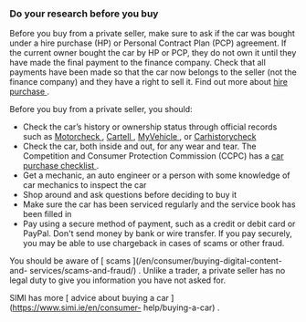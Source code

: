###  Do your research before you buy

Before you buy from a private seller, make sure to ask if the car was bought
under a hire purchase (HP) or Personal Contract Plan (PCP) agreement. If the
current owner bought the car by HP or PCP, they do not own it until they have
made the final payment to the finance company. Check that all payments have
been made so that the car now belongs to the seller (not the finance company)
and they have a right to sell it. Find out more about [ hire purchase
](/en/money-and-tax/personal-finance/loans-and-credit/hire-purchase/) .

Before you buy from a private seller, you should:

  * Check the car’s history or ownership status through official records such as [ Motorcheck ](https://www.motorcheck.ie/) , [ Cartell ](https://www.cartell.ie/) , [ MyVehicle ](https://www.myvehicle.ie/) , or [ Carhistorycheck ](https://www.carhistorycheck.ie/default.aspx)
  * Check the car, both inside and out, for any wear and tear. The Competition and Consumer Protection Commission (CCPC) has a [ car purchase checklist ](https://www.ccpc.ie/consumers/wp-content/uploads/sites/2/2017/04/Car-purchase-checklist.pdf) . 
  * Get a mechanic, an auto engineer or a person with some knowledge of car mechanics to inspect the car 
  * Shop around and ask questions before deciding to buy it 
  * Make sure the car has been serviced regularly and the service book has been filled in 
  * Pay using a secure method of payment, such as a credit or debit card or PayPal. Don't send money by bank or wire transfer. If you pay securely, you may be able to use chargeback in cases of scams or other fraud. 

You should be aware of [ scams ](/en/consumer/buying-digital-content-and-
services/scams-and-fraud/) . Unlike a trader, a private seller has no legal
duty to give you information you have not asked for.

SIMI has more [ advice about buying a car ](https://www.simi.ie/en/consumer-
help/buying-a-car) .
